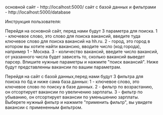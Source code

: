 основной сайт - http://localhost:5000/
сайт с базой данных и фильтрами - http://localhost:5000/database

Инструкция пользователя:

Перейдя на основной сайт, перед нами будут 3 параметра для поиска.
1 - ключевое слово, это слово для поиска вакансий, введите туда ключевое слово для поиска вакансий на hh.ru.
2 - город, это город в котором вы хотите найти вакансию, вводите число (код города), например 1 - Москва.
3 - количество вакансий, введите число вакансий, от указанного числа будет зависеть то, сколько вакансий выведет парсер.
Впишите нужные параметры и нажмите "поиск вакансий".
Ниже будут представленны вакансии по вашим параметрам.

Перейдя на сайт с базой данных,перед нами будут 3 фильтра для поиска по бд и ниже сама база данных:
1 - ключевое слово, это ключевое слово по поиску в базе данных.
2 - фильтр по возрастанию, он отсортирует вакансии по увеличению зарплаты.
3 - фильтр по убыванию, он отсортирует вакансии по уменьшению зарплаты.
Выберете нужный фильтр и нажмите "применить фильтр", вы увидете вакансии с примененным фильтром.
